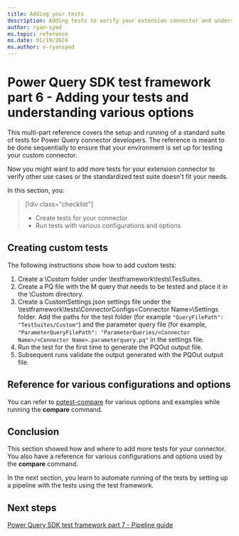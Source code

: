 ```yaml
---
title: Adding your tests
description: Adding tests to verify your extension connector and understanding various options while working with the Power Query SDK test framework
author: ryan-syed
ms.topic: reference
ms.date: 01/19/2024
ms.author: v-ryansyed
---
```


# Power Query SDK test framework part 6 - Adding your tests and understanding various options

This multi-part reference covers the setup and running of a standard suite of tests for Power Query connector developers. The reference is meant to be done sequentially to ensure that your environment is set up for testing your custom connector.

Now you might want to add more tests for your extension connector to verify other use cases or the standardized test suite doesn't fit your needs.

In this section, you:

> [!div class="checklist"]
>
> * Create tests for your connector
> * Run tests with various configurations and options

## Creating custom tests

The following instructions show how to add custom tests:

1. Create a \Custom folder under \testframework\tests\TesSuites.
2. Create a PQ file with the M query that needs to be tested and place it in the \Custom directory.
3. Create a CustomSettings.json settings file under the \testframework\tests\ConnectorConfigs\<Connector Name>\Settings folder. Add the paths for the test folder (for example `"QueryFilePath": "TestSuites/Custom"`) and the parameter query file (for example, `"ParameterQueryFilePath": "ParameterQueries/<Connector Name>/<Connector Name>.parameterquery.pq"` in the settings file.
4. Run the test for the first time to generate the PQOut output file.
5. Subsequent runs validate the output generated with the PQOut output file.

## Reference for various configurations and options

You can refer to [pqtest-compare](../powerquery-sdktools/pqtest-compare.md) for various options and examples while running the **compare** command.

## Conclusion

This section showed how and where to add more tests for your connector. You also have a reference for various configurations and options used by the **compare** command.

In the next section, you learn to automate running of the tests by setting up a pipeline with the tests using the test framework.

## Next steps

[Power Query SDK test framework part 7 - Pipeline guide](./7-pipeline.md)
